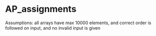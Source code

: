 # AP_assignments
Assumptions: all arrays have max 10000 elements, and correct order is followed on input, and no invalid input is given
